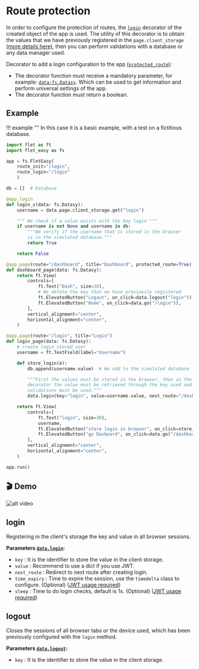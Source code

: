 # Route protection

In order to configure the protection of routes, the [`login`](/0.2.0/customized-app/route-protection/#login) decorator of the created object of the app is used. The utility of this decorator is to obtain the values that we have previously registered in the `page.client_storage` [(more details here)](https://flet.dev/docs/guides/python/client-storage), then you can perform validations with a database or any data manager used.

Decorator to add a login configuration to the app [(`protected_route`)](/0.2.0/how-to-use/#decorator-page):

* The decorator function must receive a mandatory parameter, for example: [`data:fs.Datasy`](/0.2.0/how-to-use/#datasy-data). Which can be used to get information and perform universal settings of the app.
* The decorator function must return a boolean.
  
## Example

!!! example ""
    In this case it is a basic example, with a test on a fictitious database.

```python hl_lines="11 13 19 23 28-29 36 47"
import flet as ft
import flet_easy as fs

app = fs.FletEasy(
    route_init="/login",
    route_login="/login"
    )

db = []  # Database

@app.login
def login_x(data: fs.Datasy):
    username = data.page.client_storage.get("login")

    """ We check if a value exists with the key login """
    if username is not None and username in db:
        """We verify if the username that is stored in the browser
        is in the simulated database."""
        return True

    return False

@app.page(route="/dashboard", title="Dashboard", protected_route=True)
def dashboard_page(data: fs.Datasy):
    return ft.View(
        controls=[
            ft.Text("Dash", size=30),
            # We delete the key that we have previously registered
            ft.ElevatedButton("Logaut", on_click=data.logout("login")),
            ft.ElevatedButton("Home", on_click=data.go("/login")),
        ],
        vertical_alignment="center",
        horizontal_alignment="center",
    )

@app.page(route="/login", title="Login")
def login_page(data: fs.Datasy):
    # create login stored user
    username = ft.TextField(label="Username")

    def store_login(e):
        db.append(username.value)  # We add to the simulated database

        """First the values must be stored in the browser, then in the login
        decorator the value must be retrieved through the key used and then
        validations must be used."""
        data.login(key="login", value=username.value, next_route="/dashboard")

    return ft.View(
        controls=[
            ft.Text("login", size=30),
            username,
            ft.ElevatedButton("store login in browser", on_click=store_login),
            ft.ElevatedButton("go Dasboard", on_click=data.go("/dashboard")),
        ],
        vertical_alignment="center",
        horizontal_alignment="center",
    )

app.run()
```

## 🎬 **Demo**

![alt video](../assets/gifs/protected-route.gif "protected route")

## login

Registering in the client's storage the key and value in all browser sessions.

**Parameters [`data.login`](/0.2.0/how-to-use/#methods_1):**

* `key` : It is the identifier to store the value in the client storage.
* `value` : Recommend to use a dict if you use JWT.
* `next_route` : Redirect to next route after creating login.
* `time_expiry` : Time to expire the session, use the `timedelta` class  to configure. (Optional) ([JWT usage required](/0.2.0/basic-jwt/))
* `sleep` : Time to do login checks, default is 1s. (Optional) ([JWT usage required](/0.2.0/basic-jwt/))

## logout

Closes the sessions of all browser tabs or the device used, which has been previously configured with the `login` method.

**Parameters [`data.logout`](/0.2.0/how-to-use/#methods_1):**

* `key` : It is the identifier to store the value in the client storage.
